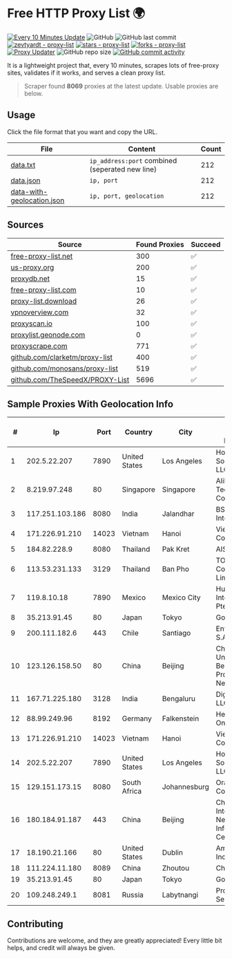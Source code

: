 
# Free HTTP Proxy List 🌍

[![Every 10 Minutes Update](https://github.com/mertguvencli/http-proxy-list/actions/workflows/main.yml/badge.svg?branch=main)](https://github.com/mertguvencli/http-proxy-list/actions/workflows/main.yml)
![GitHub](https://img.shields.io/github/license/mertguvencli/http-proxy-list)
![GitHub last commit](https://img.shields.io/github/last-commit/mertguvencli/http-proxy-list)
[![zevtyardt - proxy-list](https://img.shields.io/static/v1?label=zevtyardt&message=proxy-list&color=blue&logo=github)](https://github.com/zevtyardt/proxy-list "Go to GitHub repo")
[![stars - proxy-list](https://img.shields.io/github/stars/zevtyardt/proxy-list?style=social)](https://github.com/zevtyardt/proxy-list)
[![forks - proxy-list](https://img.shields.io/github/forks/zevtyardt/proxy-list?style=social)](https://github.com/zevtyardt/proxy-list)
[![Proxy Updater](https://github.com/zevtyardt/proxy-list/workflows/Proxy%20Updater/badge.svg)](https://github.com/zevtyardt/proxy-list/actions?query=workflow:"Proxy+Updater")
![GitHub repo size](https://img.shields.io/github/repo-size/zevtyardt/proxy-list)
[![GitHub commit activity](https://img.shields.io/github/commit-activity/m/zevtyardt/proxy-list?logo=commits)](https://github.com/zevtyardt/proxy-list/commits/main)

It is a lightweight project that, every 10 minutes, scrapes lots of free-proxy sites, validates if it works, and serves a clean proxy list.

> Scraper found **8069** proxies at the latest update. Usable proxies are below.

## Usage

Click the file format that you want and copy the URL.

|File|Content|Count|
|----|-------|-----|
|[data.txt](https://raw.githubusercontent.com/mertguvencli/http-proxy-list/main/proxy-list/data.txt)|`ip_address:port` combined (seperated new line)|212|
|[data.json](https://raw.githubusercontent.com/mertguvencli/http-proxy-list/main/proxy-list/data.json)|`ip, port`|212|
|[data-with-geolocation.json](https://raw.githubusercontent.com/mertguvencli/http-proxy-list/main/proxy-list/data-with-geolocation.json)|`ip, port, geolocation`|212|

## Sources

|Source|Found Proxies|Succeed|
|------|-------------|-------|
|[free-proxy-list.net](https://free-proxy-list.net)|300|✅|
|[us-proxy.org](https://www.us-proxy.org)|200|✅|
|[proxydb.net](http://proxydb.net)|15|✅|
|[free-proxy-list.com](https://free-proxy-list.com/?page=&port=&type%5B%5D=http&type%5B%5D=https&up_time=0&search=Search)|10|✅|
|[proxy-list.download](https://www.proxy-list.download/HTTP)|26|✅|
|[vpnoverview.com](https://vpnoverview.com/privacy/anonymous-browsing/free-proxy-servers)|32|✅|
|[proxyscan.io](https://www.proxyscan.io)|100|✅|
|[proxylist.geonode.com](https://proxylist.geonode.com/api/proxy-list?limit=300&page=1&sort_by=lastChecked&sort_type=desc&protocols=http,https)|0|✅|
|[proxyscrape.com](https://api.proxyscrape.com/v2/?request=displayproxies&protocol=http&timeout=10000&country=all&ssl=all&anonymity=all)|771|✅|
|[github.com/clarketm/proxy-list](https://raw.githubusercontent.com/clarketm/proxy-list/master/proxy-list-raw.txt)|400|✅|
|[github.com/monosans/proxy-list](https://raw.githubusercontent.com/monosans/proxy-list/main/proxies/http.txt)|519|✅|
|[github.com/TheSpeedX/PROXY-List](https://raw.githubusercontent.com/TheSpeedX/PROXY-List/master/http.txt)|5696|✅|


## Sample Proxies With Geolocation Info

|#|Ip|Port|Country|City|Internet Service Provider|
|-|--|----|-------|----|-------------------------|
|1|202.5.22.207|7890|United States|Los Angeles|HostUS Solutions LLC|
|2|8.219.97.248|80|Singapore|Singapore|Alibaba (US) Technology Co., Ltd.|
|3|117.251.103.186|8080|India|Jalandhar|BSNL Internet|
|4|171.226.91.210|14023|Vietnam|Hanoi|Viettel Corporation|
|5|184.82.228.9|8080|Thailand|Pak Kret|AIS-Fibre|
|6|113.53.231.133|3129|Thailand|Ban Pho|TOT Public Company Limited|
|7|119.8.10.18|7890|Mexico|Mexico City|Huawei International Pte. LTD|
|8|35.213.91.45|80|Japan|Tokyo|Google LLC|
|9|200.111.182.6|443|Chile|Santiago|Entel Chile S.A.|
|10|123.126.158.50|80|China|Beijing|China Unicom Beijing Province Network|
|11|167.71.225.180|3128|India|Bengaluru|DigitalOcean, LLC|
|12|88.99.249.96|8192|Germany|Falkenstein|Hetzner Online GmbH|
|13|171.226.91.210|14023|Vietnam|Hanoi|Viettel Corporation|
|14|202.5.22.207|7890|United States|Los Angeles|HostUS Solutions LLC|
|15|129.151.173.15|8080|South Africa|Johannesburg|Oracle Corporation|
|16|180.184.91.187|443|China|Beijing|China Internet Network Information Center|
|17|18.190.21.166|80|United States|Dublin|Amazon.com, Inc.|
|18|111.224.11.180|8089|China|Zhoutou|Chinanet|
|19|35.213.91.45|80|Japan|Tokyo|Google LLC|
|20|109.248.249.1|8081|Russia|Labytnangi|Proftelecom-Service Ltd|



## Contributing

Contributions are welcome, and they are greatly appreciated! Every
little bit helps, and credit will always be given.

